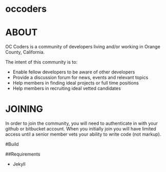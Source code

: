 occoders
========

ABOUT
========
OC Coders is a community of developers living and/or working in Orange County, California. 

The intent of this community is to:

* Enable fellow developers to be aware of other developers
* Provide a discussion forum for news, events and relevant topics
* Help members in finding ideal projects or full time positions
* Help members in recruiting ideal vetted candidates

JOINING
========
In order to join the community, you will need to authenticate in with your github or bitbucket account. When you initially join you will have limited access until a senior member vets your ability to write code (not markup).

#Build

##Requirements
 * Jekyll
